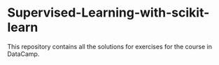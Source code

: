 # Supervised-Learning-with-scikit-learn
This repository contains all the solutions for exercises for the course in DataCamp.
